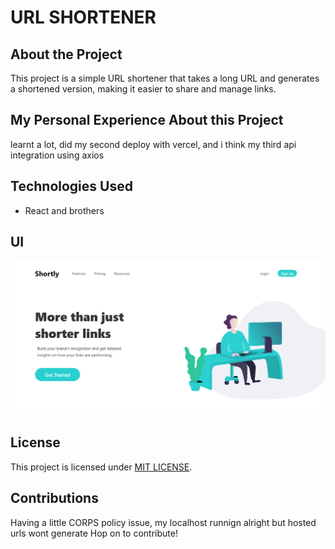 # URL SHORTENER

## About the Project

This project is a simple URL shortener that takes a long URL and generates a shortened version, making it easier to share and manage links.

## My Personal Experience About this Project

learnt a lot, did my second deploy with vercel, and i think my third api integration using axios

## Technologies Used

- React and brothers

## UI

![image](./src/assets/Capture.PNG)

## License

This project is licensed under [MIT LICENSE](LICENSE).

## Contributions

Having a little CORPS policy issue, my localhost runnign alright but hosted urls wont generate
Hop on to contribute!
